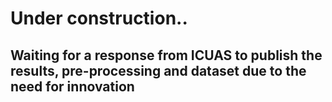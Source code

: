 # Under construction..

## Waiting for a response from ICUAS to publish the results, pre-processing and dataset due to the need for innovation

